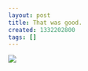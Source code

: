 ```yaml
---
layout: post
title: That was good.
created: 1332202800
tags: []
---
```

![](http://25.media.tumblr.com/tumblr_m1baalczbz1rsr8w3o1_500.jpg)


